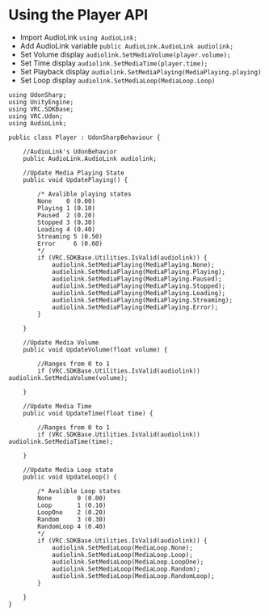 # Using the Player API

- Import AudioLink `using AudioLink;`
- Add AudioLink variable `public AudioLink.AudioLink audiolink;`
- Set Volume display `audiolink.SetMediaVolume(player.volume);`
- Set Time display `audiolink.SetMediaTime(player.time);`
- Set Playback display `audiolink.SetMediaPlaying(MediaPlaying.playing)`
- Set Loop display `audiolink.SetMediaLoop(MediaLoop.Loop)`

```
using UdonSharp;
using UnityEngine;
using VRC.SDKBase;
using VRC.Udon;
using AudioLink;

public class Player : UdonSharpBehaviour {

    //AudioLink's UdonBehavior
    public AudioLink.AudioLink audiolink;

    //Update Media Playing State
    public void UpdatePlaying() {

        /* Avalible playing states
        None    0 (0.00)
        Playing 1 (0.10)
        Paused  2 (0.20)
        Stopped 3 (0.30)
        Loading 4 (0.40)
        Streaming 5 (0.50)
        Error     6 (0.60)
        */
        if (VRC.SDKBase.Utilities.IsValid(audiolink)) {
            audiolink.SetMediaPlaying(MediaPlaying.None);
            audiolink.SetMediaPlaying(MediaPlaying.Playing);
            audiolink.SetMediaPlaying(MediaPlaying.Paused);
            audiolink.SetMediaPlaying(MediaPlaying.Stopped);
            audiolink.SetMediaPlaying(MediaPlaying.Loading);
            audiolink.SetMediaPlaying(MediaPlaying.Streaming);
            audiolink.SetMediaPlaying(MediaPlaying.Error);
        }

    }

    //Update Media Volume
    public void UpdateVolume(float volume) {

        //Ranges from 0 to 1
        if (VRC.SDKBase.Utilities.IsValid(audiolink)) audiolink.SetMediaVolume(volume);

    }

    //Update Media Time
    public void UpdateTime(float time) {

        //Ranges from 0 to 1
        if (VRC.SDKBase.Utilities.IsValid(audiolink)) audiolink.SetMediaTime(time);

    }

    //Update Media Loop state
    public void UpdateLoop() {

        /* Avalible Loop states
        None       0 (0.00)
        Loop       1 (0.10)
        LoopOne    2 (0.20)
        Random     3 (0.30)
        RandomLoop 4 (0.40)
        */
        if (VRC.SDKBase.Utilities.IsValid(audiolink)) {
            audiolink.SetMediaLoop(MediaLoop.None);
            audiolink.SetMediaLoop(MediaLoop.Loop);
            audiolink.SetMediaLoop(MediaLoop.LoopOne);
            audiolink.SetMediaLoop(MediaLoop.Random);
            audiolink.SetMediaLoop(MediaLoop.RandomLoop);
        }

    }
}
```